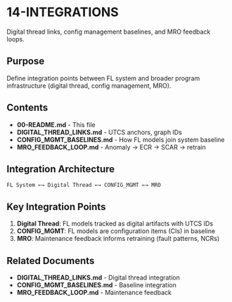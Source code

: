 # 14-INTEGRATIONS

Digital thread links, config management baselines, and MRO feedback loops.

## Purpose

Define integration points between FL system and broader program infrastructure (digital thread, config management, MRO).

## Contents

- **00-README.md** - This file
- **DIGITAL_THREAD_LINKS.md** - UTCS anchors, graph IDs
- **CONFIG_MGMT_BASELINES.md** - How FL models join system baseline
- **MRO_FEEDBACK_LOOP.md** - Anomaly → ECR → SCAR → retrain

## Integration Architecture

```
FL System ←→ Digital Thread ←→ CONFIG_MGMT ←→ MRO
```

## Key Integration Points

1. **Digital Thread**: FL models tracked as digital artifacts with UTCS IDs
2. **CONFIG_MGMT**: FL models are configuration items (CIs) in baseline
3. **MRO**: Maintenance feedback informs retraining (fault patterns, NCRs)

## Related Documents

- **DIGITAL_THREAD_LINKS.md** - Digital thread integration
- **CONFIG_MGMT_BASELINES.md** - Baseline integration
- **MRO_FEEDBACK_LOOP.md** - Maintenance feedback
